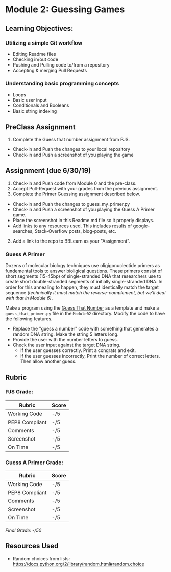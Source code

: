 # Module 2: Guessing Games

## Learning Objectives:

### Utilizing a simple Git workflow
 - Editing Readme files
 - Checking in/out code
 - Pushing and Pulling code to/from a repository
 - Accepting & merging Pull Requests

### Understanding basic programming concepts
 - Loops
 - Basic user input
 - Conditionals and Booleans
 - Basic string indexing


## PreClass Assignment

1. Complete the Guess that number assignment from PJS.
  - Check-in and Push the changes to your local repository
  - Check-in and Push a screenshot of you playing the game
 
## Assignment (due 6/30/19)

1. Check-in and Push code from Module 0 and the pre-class.
2. Accept Pull-Request with your grades from the previous assignment.
3. Complete the Primer Guessing assignment described below.
  - Check-in and Push the changes to guess_my_primer.py
  - Check-in and Push a screenshot of you playing the Guess A Primer game.
  - Place the screenshot in this Readme.md file so it properly displays.
  - Add links to any resources used. This includes results of google-searches, Stack-Overflow posts, blog-posts, etc.
3. Add a link to the repo to BBLearn as your "Assignment".

### Guess A Primer

Dozens of molecular biology techniques use oligigonucleotide primers as fundemental tools to answer bioligical questions.
These primers consist of short segments (15-45bp) of single-stranded DNA that researchers use to create short double-stranded segments of initially single-stranded DNA. 
In order for this annealing to happen, they must identically match the target sequence *(technically it must match the reverse-complement, but we'll deal with that in Module 6)*.

Make a program using the [Guess That Number](https://github.com/biomed-bioinformatics-bootcamp/python-jumpstart-course-demos/tree/master/apps/02-guess-number-app) as a template and make a `guess_that_primer.py` file in the `Module02` directory.
Modify the code to have the following features.

  - Replace the "guess a number" code with something that generates a random DNA string. Make the string 5 letters long.
  - Provide the user with the number letters to guess.
  - Check the user input against the target DNA string.
    - If the user guesses correctly. Print a congrats and exit.
    - If the user guesses incorrectly, Print the number of correct letters. Then allow another guess.

## Rubric

### PJS Grade:

|  Rubric        | Score | 
|----------------|-------|
| Working Code   |  -/5  |
| PEP8 Compliant |  -/5  |
| Comments       |  -/5  |
| Screenshot     |  -/5  |
| On Time        |  -/5  |

### Guess A Primer Grade:

|  Rubric        | Score | 
|----------------|-------|
| Working Code   |  -/5  |
| PEP8 Compliant |  -/5  |
| Comments       |  -/5  |
| Screenshot     |  -/5  |
| On Time        |  -/5  |

*Final Grade: -/50*

## Resources Used

- Random choices from lists: https://docs.python.org/2/library/random.html#random.choice